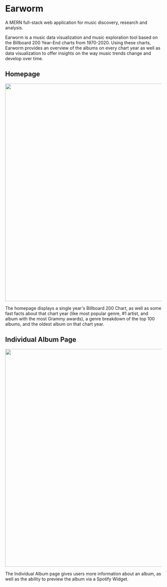 # Earworm

A MERN full-stack web application for music discovery, research and analysis.

Earworm is a music data visualization and music exploration tool based on the Billboard 200 Year-End charts from 1970-2020. Using these charts, Earworm provides an overview of the albums on every chart year as well as data visualization to offer insights on the way music trends change and develop over time.

## Homepage

<p align="center">
  <img src="https://i.imgur.com/toIh3s6.png" width="700px"/>
</p>

The homepage displays a single year's Billboard 200 Chart, as well as some fast facts about that chart year (like most popular genre, #1 artist, and album with the most Grammy awards), a genre breakdown of the top 100 albums, and the oldest album on that chart year.

## Individual Album Page
<p align="center">
  <img src="https://i.imgur.com/oRr04iR.png" width="700px"/>
</p>
The Individual Album page gives users more information about an album, as well as the ability to preview the album via a Spotify Widget. 
